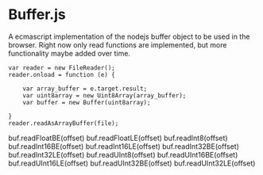 # Buffer.js
A ecmascript implementation of the nodejs buffer object to be used in the browser. Right now only read functions are implemented, but more functionality maybe added over time.

```
var reader = new FileReader();
reader.onload = function (e) {

	var array_buffer = e.target.result;
	var uint8array = new Uint8Array(array_buffer);
	var buffer = new Buffer(uint8array);

}
reader.readAsArrayBuffer(file);
```

buf.readFloatBE(offset)
buf.readFloatLE(offset)
buf.readInt8(offset)
buf.readInt16BE(offset)
buf.readInt16LE(offset)
buf.readInt32BE(offset)
buf.readInt32LE(offset)
buf.readUInt8(offset)
buf.readUInt16BE(offset)
buf.readUInt16LE(offset)
buf.readUInt32BE(offset)
buf.readUInt32LE(offset)
